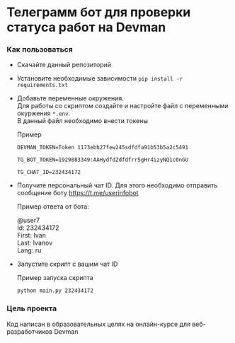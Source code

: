 #  Телеграмм бот для проверки статуса работ на Devman
### Как пользоваться

* Скачайте данный репозиторий

* Установите необходимые зависимости `pip install -r requirements.txt`

* Добавьте переменные окружения.\
  Для работы со скриптом  создайте и настройте файл с переменными окуржения `*.env`.\
  В данный файл необходимо внести токены
  
  Пример
  
    `DEVMAN_TOKEN=Token 1173ebb27few245sdfdfa91b53b5a2c5491`
    
    `TG_BOT_TOKEN=1929883349:AAHydfdZdfdfrr5gHr4izyNQ1c0nGU`
    
    `TG_CHAT_ID=232434172`
 


* Получите персональный чат ID. Для этого необходимо отправить сообщение боту https://t.me/userinfobot 
  
  Пример ответа от бота:
  
  @user7\
  Id: 232434172\
  First: Ivan\
  Last: Ivanov\
  Lang: ru


 



* Запустите скрипт с вашим чат ID

  Пример запуска скрипта
  
  `python main.py 232434172`
 



### Цель проекта
Код написан в образовательных целях на онлайн-курсе для веб-разработчиков Devman
 
